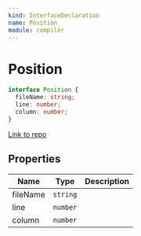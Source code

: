 ```yaml
---
kind: InterfaceDeclaration
name: Position
module: compiler
---
```


# Position

```ts
interface Position {
  fileName: string;
  line: number;
  column: number;
}
```

[Link to repo](https://github.com/timdeschryver/angular/blob/master/packages/compiler/src/aot/formatted_error.ts#L11-L15)

## Properties

| Name     | Type     | Description |
| -------- | -------- | ----------- |
| fileName | `string` |             |
| line     | `number` |             |
| column   | `number` |             |
